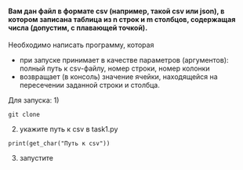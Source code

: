 #### Вам дан файл в формате csv (например, такой csv или json), в котором записана таблица из n строк и m столбцов, содержащая числа (допустим, с плавающей точкой).
Необходимо написать программу, которая
* при запуске принимает в качестве параметров (аргументов): полный путь к csv-файлу, номер строки, номер колонки
* возвращает (в консоль) значение ячейки, находящейся на пересечении заданной строки и столбца.

Для запуска:
1) 
```
git clone
```
2) укажите путь к csv в task1.py
```
print(get_char("Путь к csv"))
```
3) запустите
